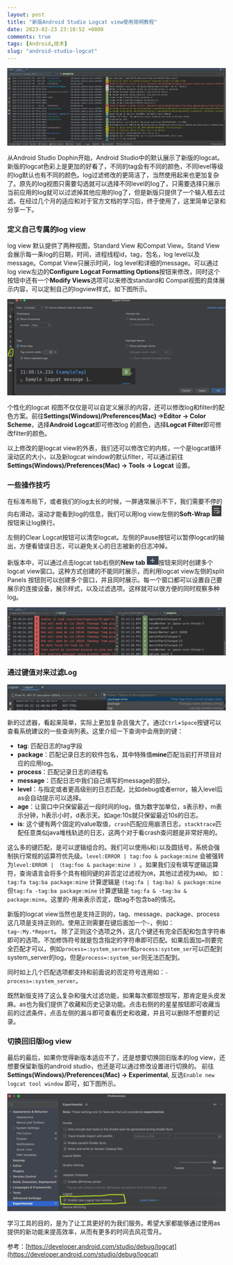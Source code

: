 ```yaml
---
layout: post
title: "新版Android Studio Logcat view使用简明教程"
date: 2023-02-23 23:10:52 +0800
comments: true
tags: [Android,技术]
slug: "android-studio-logcat"
---
```


![logcat-window.png](/images/photo/logcat-window.png)

从Android Studio Dophin开始，Android Studio中的默认展示了新版的logcat。新版的logcat色彩上是更加的好看了，不同的tag会有不同的颜色，不同level等级的log默认也有不同的颜色。log过滤修改的更简洁了，当然使用起来也更加复杂了。原先的log视图只需要勾选就可以选择不同level的log了，只需要选择只展示当前应用的log就可以过滤掉其他应用的log了，但是新版只提供了一个输入框去过滤。在经过几个月的适应和对于官方文档的学习后，终于使用了，这里简单记录和分享一下。

<!--more-->


### 定义自己专属的log view
log view 默认提供了两种视图，Standard View 和Compat View。Stand View会展示每一条log的日期，时间，进程线程id，tag，包名，log level以及message。Compat View只展示时间，log level和详细的message。可以通过log view左边的**Configure Logcat Formatting Options**按钮来修改，同时这个按钮中还有一个**Modify Views**选项可以来修改standard和 Compat视图的具体展示内容，可以定制自己的logview样式，如下图所示。

![logcat-view-setting.jpg](/images/photo/logcat-view-setting.jpg)

个性化的logcat 视图不仅仅是可以自定义展示的内容，还可以修改log和filter的配色方案。前往**Settings(Windows)/Preferences(Mac) ->Editor -> Color Scheme**，选择**Android Logcat**即可修改log 的颜色，选择**Logcat Filter**即可修改filter的颜色。

以上修改的是logcat view的外表，我们还可以修改它的内核，一个是logcat循环滚动区的大小，以及新logcat window的默认filter，可以通过前往**Settings(Windows)/Preferences(Mac) -> Tools -> Logcat** 设置。

### 一些操作技巧
在标准布局下，或者我们的log太长的时候，一屏通常展示不下，我们需要不停的向右滑动，滚动才能看到log的信息，我们可以用log view左侧的**Soft-Wrap** ![logcat-soft-wrap.png](/images/photo/logcat-soft-wrap.png)按钮来让log换行。


左侧的Clear Logcat按钮可以清空logcat。左侧的Pause按钮可以暂停logcat的输出，方便看错误日志，可以避免关心的日志被新的日志冲掉。

新版本中，可以通过点击logcat tab右侧的**New tab** ![logcat-new-tab.png](/images/photo/logcat-new-tab.png)按钮来同时创建多个logcat view窗口。这种方式创建的不能同时展示，而利用logcat view左侧的split Panels 按钮则可以创建多个窗口，并且同时展示。每一个窗口都可以设置自己要展示的连接设备，展示样式，以及过滤选项。这样就可以很方便的同时观察多种log。

![logcat-multi-window.jpg](/images/photo/logcat-multi-window.jpg)



### 通过键值对来过滤Log

![logcat-query-suggestions.png](/images/photo/logcat-query-suggestions.png)

新的过滤器，看起来简单，实际上更加复杂且强大了。通过`Ctrl`+`Space`按键可以查看系统建议的一些查询列表。这里介绍一下查询中会用到的键：
+ **tag**: 匹配日志的tag字段
+ **package**：匹配记录日志的软件包名，其中特殊值**mine**匹配当前打开项目对应的应用log。
+ **process**：匹配记录日志的进程名
+ **message**：匹配日志中我们自己填写的message的部分。
+ **level**：与指定或者更高级别的日志匹配，比如debug或者error，输入level后as会自动提示可以选择。
+ **age**：让窗口中只保留最近一段时间的log，值为数字加单位，s表示秒，m表示分钟，h表示小时，d表示天。如age:10s就只保留最近10s的日志。
+ **is**: 这个键有两个固定的value取值，`crash`匹配应用崩溃日志，`stacktrace`匹配任意类似java堆栈轨迹的日志，这两个对于看crash查问题是非常好用的。

这么多的键匹配，是可以逻辑组合的。我们可以使用`&`和`|`以及圆括号，系统会强制执行常规的运算符优先级。`level:ERROR | tag:foo & package:mine` 会被强转为`level:ERROR | （tag:foo & package:mine ) `。如果我们没有填写逻辑运算符，查询语言会将多个具有相同键的非否定过滤视为`OR`，其他过滤视为`AND`。
如：
`tag:fa tag:ba package:mine` 计算逻辑是 `(tag:fa | tag:ba) & package:mine`
但`tag:fa -tag:ba package:mine` 计算逻辑是 `tag:fa & -tag:ba & package:mine`。这里的-用来表示否定，既tag不包含ba的情况。

新版的logcat view当然也是支持正则的，tag、message、package、process这几项是支持正则的。使用正则需要在键后面加一个`~`，例如： `tag~:My.*Report`。
除了正则这个选项之外，这几个键还有完全匹配和包含字符串即可的选项。不加修饰符号就是包含指定的字符串即可匹配。如果后面加`=`则要完全匹配才可以，例如`process=:system_server`和`process:system_ser`可以匹配到system_server的log，但是`process=:system_ser`则无法匹配到。

同时如上几个匹配选项都支持和前面说的否定符号连用如：`-process=:system_server`。

既然新版支持了这么复杂和强大过滤功能，如果每次都现想现写，那肯定是头皮发麻。as也为我们提供了收藏和历史记录功能。点击右侧的的星星按钮即可收藏当前的过滤条件，点击左侧的漏斗即可查看历史和收藏，并且可以删除不想要的记录。

### 切换回旧版log view
最后的最后，如果你觉得新版本适应不了，还是想要切换回旧版本的log view，还想要保留新版的android studio，也还是可以通过修改设置进行切换的。
前往**Settings(Windows)/Preferences(Mac) -> Experimental**, 反选`Enable new logcat
 tool window` 即可，如下图所示。
 
![disable_new_logview.jpg](/images/photo/disable_new_logview.jpg)

学习工具的目的，是为了让工具更好的为我们服务。希望大家都能够通过使用as提供的新功能来提高效率，从而有更多的时间去风花雪月。

参考：[https://developer.android.com/studio/debug/logcat](https://developer.android.com/studio/debug/logcat)